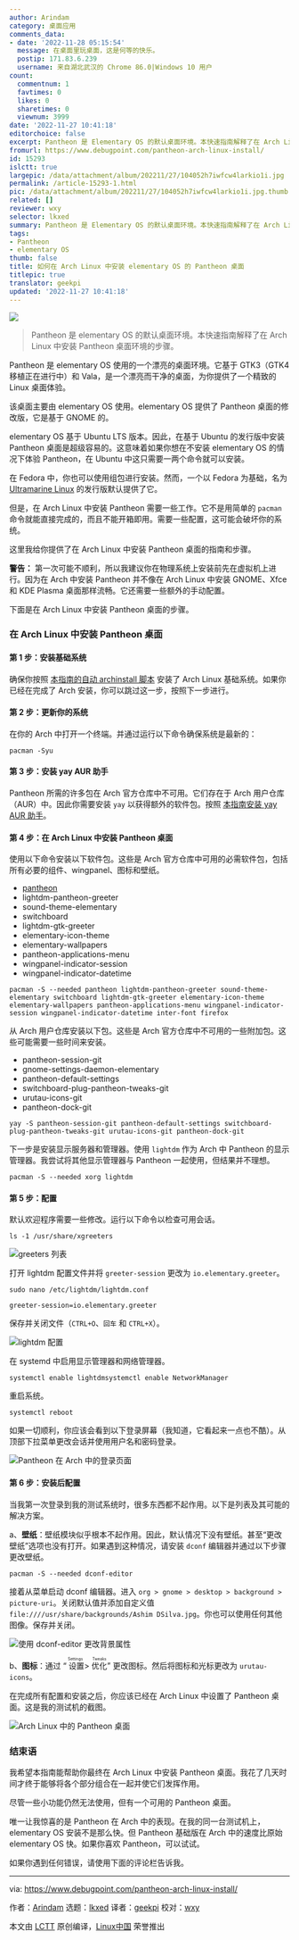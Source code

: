 ```yaml
---
author: Arindam
category: 桌面应用
comments_data:
- date: '2022-11-28 05:15:54'
  message: 在桌面里玩桌面，这是何等的快乐。
  postip: 171.83.6.239
  username: 来自湖北武汉的 Chrome 86.0|Windows 10 用户
count:
  commentnum: 1
  favtimes: 0
  likes: 0
  sharetimes: 0
  viewnum: 3999
date: '2022-11-27 10:41:18'
editorchoice: false
excerpt: Pantheon 是 Elementary OS 的默认桌面环境。本快速指南解释了在 Arch Linux 中安装 Pantheon 桌面环境的步骤。
fromurl: https://www.debugpoint.com/pantheon-arch-linux-install/
id: 15293
islctt: true
largepic: /data/attachment/album/202211/27/104052h7iwfcw4larkio1i.jpg
permalink: /article-15293-1.html
pic: /data/attachment/album/202211/27/104052h7iwfcw4larkio1i.jpg.thumb.jpg
related: []
reviewer: wxy
selector: lkxed
summary: Pantheon 是 Elementary OS 的默认桌面环境。本快速指南解释了在 Arch Linux 中安装 Pantheon 桌面环境的步骤。
tags:
- Pantheon
- elementary OS
thumb: false
title: 如何在 Arch Linux 中安装 elementary OS 的 Pantheon 桌面
titlepic: true
translator: geekpi
updated: '2022-11-27 10:41:18'
---
```


![](/data/attachment/album/202211/27/104052h7iwfcw4larkio1i.jpg)



> 
> Pantheon 是 elementary OS 的默认桌面环境。本快速指南解释了在 Arch Linux 中安装 Pantheon 桌面环境的步骤。
> 
> 
> 


Pantheon 是 elementary OS 使用的一个漂亮的桌面环境。它基于 GTK3（GTK4 移植正在进行中）和 Vala，是一个漂亮而干净的桌面，为你提供了一个精致的 Linux 桌面体验。


该桌面主要由 elementary OS 使用。elementary OS 提供了 Pantheon 桌面的修改版，它是基于 GNOME 的。


elementary OS 基于 Ubuntu LTS 版本。因此，在基于 Ubuntu 的发行版中安装 Pantheon 桌面是超级容易的。这意味着如果你想在不安装 elementary OS 的情况下体验 Pantheon，在 Ubuntu 中这只需要一两个命令就可以安装。


在 Fedora 中，你也可以使用组包进行安装。然而，一个以 Fedora 为基础，名为 [Ultramarine Linux](https://www.debugpoint.com/ultramarine-linux-36/) 的发行版默认提供了它。


但是，在 Arch Linux 中安装 Pantheon 需要一些工作。它不是用简单的 `pacman` 命令就能直接完成的，而且不能开箱即用。需要一些配置，这可能会破坏你的系统。


这里我给你提供了在 Arch Linux 中安装 Pantheon 桌面的指南和步骤。


**警告：** 第一次可能不顺利，所以我建议你在物理系统上安装前先在虚拟机上进行。因为在 Arch 中安装 Pantheon 并不像在 Arch Linux 中安装 GNOME、Xfce 和 KDE Plasma 桌面那样流畅。它还需要一些额外的手动配置。


下面是在 Arch Linux 中安装 Pantheon 桌面的步骤。


### 在 Arch Linux 中安装 Pantheon 桌面


#### 第 1 步：安装基础系统


确保你按照 [本指南的自动 archinstall 脚本](https://www.debugpoint.com/archinstall-guide/) 安装了 Arch Linux 基础系统。如果你已经在完成了 Arch 安装，你可以跳过这一步，按照下一步进行。


#### 第 2 步：更新你的系统


在你的 Arch 中打开一个终端。并通过运行以下命令确保系统是最新的：



```
pacman -Syu

```

#### 第 3 步：安装 yay AUR 助手


Pantheon 所需的许多包在 Arch 官方仓库中不可用。它们存在于 Arch 用户仓库（AUR）中。因此你需要安装 `yay` 以获得额外的软件包。按照 [本指南安装 yay AUR 助手](https://www.debugpoint.com/install-yay-arch/)。


#### 第 4 步：在 Arch Linux 中安装 Pantheon 桌面


使用以下命令安装以下软件包。这些是 Arch 官方仓库中可用的必需软件包，包括所有必要的组件、wingpanel、图标和壁纸。


* [pantheon](https://wiki.archlinux.org/index.php/Pantheon)
* lightdm-pantheon-greeter
* sound-theme-elementary
* switchboard
* lightdm-gtk-greeter
* elementary-icon-theme
* elementary-wallpapers
* pantheon-applications-menu
* wingpanel-indicator-session
* wingpanel-indicator-datetime



```
pacman -S --needed pantheon lightdm-pantheon-greeter sound-theme-elementary switchboard lightdm-gtk-greeter elementary-icon-theme elementary-wallpapers pantheon-applications-menu wingpanel-indicator-session wingpanel-indicator-datetime inter-font firefox

```

从 Arch 用户仓库安装以下包。这些是 Arch 官方仓库中不可用的一些附加包。这些可能需要一些时间来安装。


* pantheon-session-git
* gnome-settings-daemon-elementary
* pantheon-default-settings
* switchboard-plug-pantheon-tweaks-git
* urutau-icons-git
* pantheon-dock-git



```
yay -S pantheon-session-git pantheon-default-settings switchboard-plug-pantheon-tweaks-git urutau-icons-git pantheon-dock-git

```

下一步是安装显示服务器和管理器。使用 `lightdm` 作为 Arch 中 Pantheon 的显示管理器。我尝试将其他显示管理器与 Pantheon 一起使用，但结果并不理想。



```
pacman -S --needed xorg lightdm

```

#### 第 5 步：配置


默认欢迎程序需要一些修改。运行以下命令以检查可用会话。



```
ls -1 /usr/share/xgreeters

```

![greeters 列表](/data/attachment/album/202211/27/104119lj003yn0an3ykn2n.jpg)


打开 lightdm 配置文件并将 `greeter-session` 更改为 `io.elementary.greeter`。



```
sudo nano /etc/lightdm/lightdm.conf

```


```
greeter-session=io.elementary.greeter

```

保存并关闭文件（`CTRL+O`、`回车` 和 `CTRL+X`）。


![lightdm 配置](/data/attachment/album/202211/27/104119f1hmtd9el5h5lcld.jpg)


在 systemd 中启用显示管理器和网络管理器。



```
systemctl enable lightdmsystemctl enable NetworkManager

```

重启系统。



```
systemctl reboot

```

如果一切顺利，你应该会看到以下登录屏幕（我知道，它看起来一点也不酷）。从顶部下拉菜单更改会话并使用用户名和密码登录。


![Pantheon 在 Arch 中的登录页面](/data/attachment/album/202211/27/104119cir15b3d8a5sl3zd.jpg)


#### 第 6 步：安装后配置


当我第一次登录到我的测试系统时，很多东西都不起作用。以下是列表及其可能的解决方案。


a、**壁纸**：壁纸模块似乎根本不起作用。因此，默认情况下没有壁纸。甚至“更改壁纸”选项也没有打开。如果遇到这种情况，请安装 `dconf` 编辑器并通过以下步骤更改壁纸。



```
pacman -S --needed dconf-editor

```

接着从菜单启动 dconf 编辑器。进入 `org > gnome > desktop > background > picture-uri`。关闭默认值并添加自定义值 `file:////usr/share/backgrounds/Ashim DSilva.jpg`。你也可以使用任何其他图像。保存并关闭。


![使用 dconf-editor 更改背景属性](/data/attachment/album/202211/27/104119b5m5b57m9awcq0c5.jpg)


b、**图标**：通过 “<ruby> 设置 <rt>  Settings </rt></ruby> > <ruby> 优化 <rt>  Tweaks </rt></ruby>” 更改图标。然后将图标和光标更改为 `urutau-icons`。


在完成所有配置和安装之后，你应该已经在 Arch Linux 中设置了 Pantheon 桌面。这是我的测试机的截图。


![Arch Linux 中的 Pantheon 桌面](/data/attachment/album/202211/27/104119t9vivy0eejvin9ly.jpg)


### 结束语


我希望本指南能帮助你最终在 Arch Linux 中安装 Pantheon 桌面。我花了几天时间才终于能够将各个部分组合在一起并使它们发挥作用。


尽管一些小功能仍然无法使用，但有一个可用的 Pantheon 桌面。


唯一让我惊喜的是 Pantheon 在 Arch 中的表现。在我的同一台测试机上，elementary OS 安装不是那么快。但 Pantheon 基础版在 Arch 中的速度比原始 elementary OS 快。如果你喜欢 Pantheon，可以试试。


如果你遇到任何错误，请使用下面的评论栏告诉我。




---


via: <https://www.debugpoint.com/pantheon-arch-linux-install/>


作者：[Arindam](https://www.debugpoint.com/author/admin1/) 选题：[lkxed](https://github.com/lkxed) 译者：[geekpi](https://github.com/geekpi) 校对：[wxy](https://github.com/wxy)


本文由 [LCTT](https://github.com/LCTT/TranslateProject) 原创编译，[Linux中国](https://linux.cn/) 荣誉推出